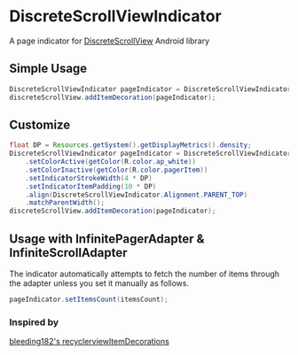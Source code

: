 # DiscreteScrollViewIndicator
A page indicator for [DiscreteScrollView](https://github.com/yarolegovich/DiscreteScrollView) Android library

## Simple Usage
```java
DiscreteScrollViewIndicator pageIndicator = DiscreteScrollViewIndicator.Builder(discreteScrollView);
discreteScrollView.addItemDecoration(pageIndicator);
```

## Customize
```java
float DP = Resources.getSystem().getDisplayMetrics().density;
DiscreteScrollViewIndicator pageIndicator = DiscreteScrollViewIndicator.Builder(discreteScrollView)
	.setColorActive(getColor(R.color.ap_white))
	.setColorInactive(getColor(R.color.pagerItem))
	.setIndicatorStrokeWidth(4 * DP)
	.setIndicatorItemPadding(10 * DP)
	.align(DiscreteScrollViewIndicator.Alignment.PARENT_TOP)
	.matchParentWidth();
discreteScrollView.addItemDecoration(pageIndicator);
```

## Usage with InfinitePagerAdapter & InfiniteScrollAdapter
The indicator automatically attempts to fetch the number of items through the adapter unless you set it manually as follows.
```java
pageIndicator.setItemsCount(itemsCount);
```

### Inspired by
[bleeding182's recyclerviewItemDecorations](https://github.com/bleeding182/recyclerviewItemDecorations)
